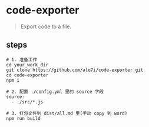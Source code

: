 # code-exporter
> Export code to a file.

## steps
```shell
# 1. 准备工作
cd your_work_dir
git clone https://github.com/alo7i/code-exporter.git
cd code-exporter
npm i

# 2. 配置 ./config.yml 里的 source 字段
source:
  - ./src/*.js

# 3. 打包文件到 dist/all.md 里(手动 copy 到 word)
npm run build
```
